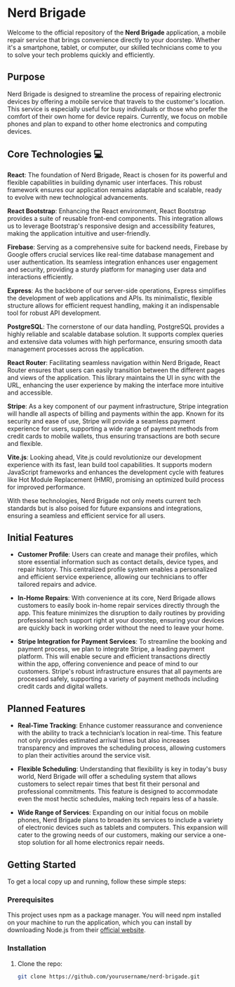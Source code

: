 # Nerd Brigade

Welcome to the official repository of the **Nerd Brigade** application, a mobile repair service that brings convenience directly to your doorstep. Whether it's a smartphone, tablet, or computer, our skilled technicians come to you to solve your tech problems quickly and efficiently.

## Purpose

Nerd Brigade is designed to streamline the process of repairing electronic devices by offering a mobile service that travels to the customer's location. This service is especially useful for busy individuals or those who prefer the comfort of their own home for device repairs. Currently, we focus on mobile phones and plan to expand to other home electronics and computing devices.

## Core Technologies 💻

**React**: The foundation of Nerd Brigade, React is chosen for its powerful and flexible capabilities in building dynamic user interfaces. This robust framework ensures our application remains adaptable and scalable, ready to evolve with new technological advancements.

**React Bootstrap**: Enhancing the React environment, React Bootstrap provides a suite of reusable front-end components. This integration allows us to leverage Bootstrap's responsive design and accessibility features, making the application intuitive and user-friendly.

**Firebase**: Serving as a comprehensive suite for backend needs, Firebase by Google offers crucial services like real-time database management and user authentication. Its seamless integration enhances user engagement and security, providing a sturdy platform for managing user data and interactions efficiently.

**Express**: As the backbone of our server-side operations, Express simplifies the development of web applications and APIs. Its minimalistic, flexible structure allows for efficient request handling, making it an indispensable tool for robust API development.

**PostgreSQL**: The cornerstone of our data handling, PostgreSQL provides a highly reliable and scalable database solution. It supports complex queries and extensive data volumes with high performance, ensuring smooth data management processes across the application.

**React Router**: Facilitating seamless navigation within Nerd Brigade, React Router ensures that users can easily transition between the different pages and views of the application. This library maintains the UI in sync with the URL, enhancing the user experience by making the interface more intuitive and accessible.

**Stripe**: As a key component of our payment infrastructure, Stripe integration will handle all aspects of billing and payments within the app. Known for its security and ease of use, Stripe will provide a seamless payment experience for users, supporting a wide range of payment methods from credit cards to mobile wallets, thus ensuring transactions are both secure and flexible.

**Vite.js**: Looking ahead, Vite.js could revolutionize our development experience with its fast, lean build tool capabilities. It supports modern JavaScript frameworks and enhances the development cycle with features like Hot Module Replacement (HMR), promising an optimized build process for improved performance.

With these technologies, Nerd Brigade not only meets current tech standards but is also poised for future expansions and integrations, ensuring a seamless and efficient service for all users.

## Initial Features

- **Customer Profile**: Users can create and manage their profiles, which store essential information such as contact details, device types, and repair history. This centralized profile system enables a personalized and efficient service experience, allowing our technicians to offer tailored repairs and advice.

- **In-Home Repairs**: With convenience at its core, Nerd Brigade allows customers to easily book in-home repair services directly through the app. This feature minimizes the disruption to daily routines by providing professional tech support right at your doorstep, ensuring your devices are quickly back in working order without the need to leave your home.

- **Stripe Integration for Payment Services**: To streamline the booking and payment process, we plan to integrate Stripe, a leading payment platform. This will enable secure and efficient transactions directly within the app, offering convenience and peace of mind to our customers. Stripe's robust infrastructure ensures that all payments are processed safely, supporting a variety of payment methods including credit cards and digital wallets.

## Planned Features

- **Real-Time Tracking**: Enhance customer reassurance and convenience with the ability to track a technician’s location in real-time. This feature not only provides estimated arrival times but also increases transparency and improves the scheduling process, allowing customers to plan their activities around the service visit.

- **Flexible Scheduling**: Understanding that flexibility is key in today's busy world, Nerd Brigade will offer a scheduling system that allows customers to select repair times that best fit their personal and professional commitments. This feature is designed to accommodate even the most hectic schedules, making tech repairs less of a hassle.

- **Wide Range of Services**: Expanding on our initial focus on mobile phones, Nerd Brigade plans to broaden its services to include a variety of electronic devices such as tablets and computers. This expansion will cater to the growing needs of our customers, making our service a one-stop solution for all home electronics repair needs.

## Getting Started

To get a local copy up and running, follow these simple steps:

### Prerequisites

This project uses npm as a package manager. You will need npm installed on your machine to run the application, which you can install by downloading Node.js from their [official website](https://nodejs.org/).

### Installation

1. Clone the repo:
   ```sh
   git clone https://github.com/yourusername/nerd-brigade.git
